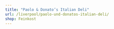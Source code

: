 ```yaml
---
title: "Paolo & Donato’s Italian Deli"
url: /liverpool/paolo-und-donatos-italian-deli/
shop: Feinkost
---
```

